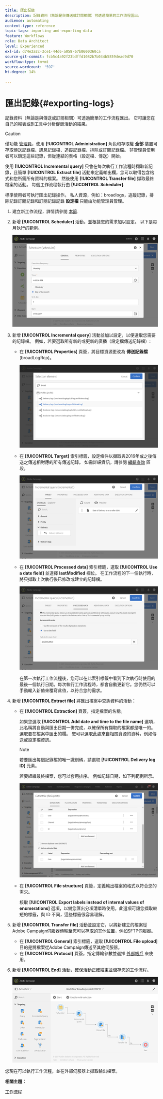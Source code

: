 ```yaml
---
title: 匯出記錄
description: 記錄資料（無論是與傳送或訂閱相關）可透過簡單的工作流程匯出。
audience: automating
content-type: reference
topic-tags: importing-and-exporting-data
feature: Workflows
role: Data Architect
level: Experienced
exl-id: d74e2a2c-3ce1-44d6-a058-67b0600360ca
source-git-commit: fcb5c4a92f23bdffd1082b7b044b5859dead9d70
workflow-type: tm+mt
source-wordcount: '597'
ht-degree: 14%

---
```


# 匯出記錄{#exporting-logs}

記錄資料（無論是與傳送或訂閱相關）可透過簡單的工作流程匯出。 它可讓您在自己的報表或BI工具中分析促銷活動的結果。

>[!CAUTION]
>
>僅功能 [管理員](../../administration/using/users-management.md#functional-administrators)，使用 **[!UICONTROL Administration]** 角色和存取權 **全部** 裝置可存取傳送記錄檔、訊息記錄檔、追蹤記錄檔、排除或訂閱記錄檔。 非管理員使用者可以鎖定這些記錄，但從連結的表格（設定檔、傳送）開始。

使用 **[!UICONTROL Incremental query]** 只會在每次執行工作流程時擷取新記錄，且簡單 **[!UICONTROL Extract file]** 活動來定義輸出欄，您可以取得包含格式和您所需所有資料的檔案。 然後使用 **[!UICONTROL Transfer file]** 擷取最終檔案的活動。 每個工作流程執行由 **[!UICONTROL Scheduler]**.

標準使用者可執行匯出記錄操作。 私人資源，例如：broadlogs，追蹤記錄，排除記錄訂閱記錄和訂閱記錄記錄 **設定檔** 只能由功能管理員管理。

1. 建立新工作流程，詳情請參閱 [本節](../../automating/using/building-a-workflow.md#creating-a-workflow).
1. 新增 **[!UICONTROL Scheduler]** 活動，並根據您的需求加以設定。 以下是每月執行的範例。

   ![](assets/export_logs_scheduler.png)

1. 新增 **[!UICONTROL Incremental query]** 活動並加以設定，以便選取您需要的記錄檔。 例如，若要選取所有新的或更新的廣播（設定檔傳送記錄檔）:

   * 在 **[!UICONTROL Properties]** 頁簽，將目標資源更改為 **傳送記錄檔** (broadLogRcp)。

      ![](assets/export_logs_query_properties.png)

   * 在 **[!UICONTROL Target]** 索引標籤，設定條件以擷取與2016年或之後傳送之傳送相對應的所有傳送記錄。 如需詳細資訊，請參閱 [編輯查詢](../../automating/using/editing-queries.md#creating-queries) 區段。

      ![](assets/export_logs_query_target.png)

   * 在 **[!UICONTROL Processed data]** 索引標籤，選取 **[!UICONTROL Use a date field]** 並選擇 **lastModified** 欄位。 在工作流程的下一個執行時，將只擷取上次執行後已修改或建立的記錄檔。

      ![](assets/export_logs_query_processeddata.png)

      在第一次執行工作流程後，您可以在此索引標籤中看到下次執行時使用的最後一個執行日期。每次執行工作流程時，都會自動更新它。您仍然可以手動輸入新值來覆寫此值，以符合您的需求。

1. 新增 **[!UICONTROL Extract file]** 將匯出檔案中查詢資料的活動：

   * 在 **[!UICONTROL Extraction]** 頁簽，指定檔案的名稱。

      如果您選取 **[!UICONTROL Add date and time to the file name]** 選項，此名稱將自動與匯出日期一併完成，以確保所有擷取的檔案都是唯一的。 選取要在檔案中匯出的欄。 您可以選取此處來自相關資源的資料，例如傳送或設定檔資訊。

      >[!NOTE]
      >
      >若要匯出每個記錄檔的唯一識別碼，請選取 **[!UICONTROL Delivery log ID]** 元素。

      若要組織最終檔案，您可以套用排序。 例如記錄日期，如下列範例所示。

      ![](assets/export_logs_extractfile_extraction.png)

   * 在 **[!UICONTROL File structure]** 頁簽，定義輸出檔案的格式以符合您的需求。

      核取 **[!UICONTROL Export labels instead of internal values of enumerations]** 選項，以備您匯出分項清單時使用。此選項可讓您擷取較短的標籤，與 ID 不同，這些標籤很容易理解。

1. 新增 **[!UICONTROL Transfer file]** 活動並設定它，以將新建立的檔案從Adobe Campaign伺服器傳輸至您可以存取的其他位置，例如SFTP伺服器。

   * 在 **[!UICONTROL General]** 索引標籤，選取 **[!UICONTROL File upload]** 目的是將檔案從Adobe Campaign傳送至其他伺服器。
   * 在 **[!UICONTROL Protocol]** 頁簽，指定傳輸參數並選擇 [外部帳戶](../../administration/using/external-accounts.md#creating-an-external-account) 來使用。

1. 新增 **[!UICONTROL End]** 活動，確保活動正確結束並儲存您的工作流程。

   ![](assets/export_logs_example_workflow.png)

您現在可以執行工作流程，並在外部伺服器上擷取輸出檔案。

**相關主題：**

[工作流程](../../automating/using/get-started-workflows.md)
